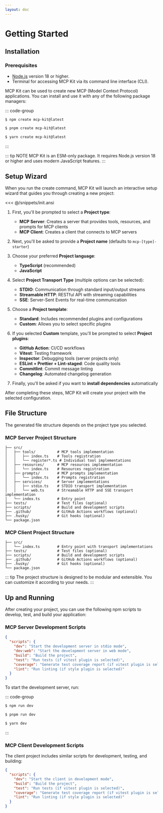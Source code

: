 ```yaml
---
layout: doc
---
```


# Getting Started

## Installation

### Prerequisites

- [Node.js](https://nodejs.org/) version 18 or higher.
- Terminal for accessing MCP Kit via its command line interface (CLI).

MCP Kit can be used to create new MCP (Model Context Protocol) applications. You can install and use it with any of the following package managers:

::: code-group
```sh [npm]
$ npm create mcp-kit@latest
```

```sh [pnpm]
$ pnpm create mcp-kit@latest
```

```sh [yarn]
$ yarn create mcp-kit@latest
```
:::

::: tip NOTE
MCP Kit is an ESM-only package. It requires Node.js version 18 or higher and uses modern JavaScript features.
:::

## Setup Wizard

When you run the create command, MCP Kit will launch an interactive setup wizard that guides you through creating a new project:

<<< @/snippets/init.ansi

1. First, you'll be prompted to select a **Project type**:
   - **MCP Server**: Creates a server that provides tools, resources, and prompts for MCP clients
   - **MCP Client**: Creates a client that connects to MCP servers

2. Next, you'll be asked to provide a **Project name** (defaults to `mcp-[type]-starter`)

3. Choose your preferred **Project language**:
   - **TypeScript** (recommended)
   - **JavaScript**

4. Select **Project Transport Type** (multiple options can be selected):
   - **STDIO**: Communication through standard input/output streams
   - **Streamable HTTP**: RESTful API with streaming capabilities
   - **SSE**: Server-Sent Events for real-time communication

5. Choose a **Project template**:
   - **Standard**: Includes recommended plugins and configurations
   - **Custom**: Allows you to select specific plugins

6. If you selected **Custom** template, you'll be prompted to select **Project plugins**:
   - **GitHub Action**: CI/CD workflows
   - **Vitest**: Testing framework
   - **Inspector**: Debugging tools (server projects only)
   - **ESLint + Prettier + Lint-staged**: Code quality tools
   - **Commitlint**: Commit message linting
   - **Changelog**: Automated changelog generation

7. Finally, you'll be asked if you want to **install dependencies** automatically

After completing these steps, MCP Kit will create your project with the selected configuration.

## File Structure

The generated file structure depends on the project type you selected.

### MCP Server Project Structure

```
├── src/
│   ├── tools/          # MCP tools implementation
│   │   ├── index.ts    # Tools registration
│   │   └── register*.ts # Individual tool implementations
│   ├── resources/      # MCP resources implementation
│   │   └── index.ts    # Resources registration
│   ├── prompts/        # MCP prompts implementation
│   │   └── index.ts    # Prompts registration
│   ├── services/       # Server implementations
│   │   ├── stdio.ts    # STDIO transport implementation
│   │   └── web.ts      # Streamable HTTP and SSE transport implementation
│   └── index.ts        # Entry point
├── tests/              # Test files (optional)
├── scripts/            # Build and development scripts
├── .github/            # GitHub Actions workflows (optional)
├── .husky/             # Git hooks (optional)
└── package.json
```

### MCP Client Project Structure

```
├── src/
│   └── index.ts        # Entry point with transport implementations
├── tests/              # Test files (optional)
├── scripts/            # Build and development scripts
├── .github/            # GitHub Actions workflows (optional)
├── .husky/             # Git hooks (optional)
└── package.json
```

::: tip
The project structure is designed to be modular and extensible. You can customize it according to your needs.
:::

## Up and Running

After creating your project, you can use the following npm scripts to develop, test, and build your application:

### MCP Server Development Scripts

```json [package.json]
{
  "scripts": {
    "dev": "Start the development server in stdio mode",
    "dev:web": "Start the development server in web mode",
    "build": "Build the project",
    "test": "Run tests (if vitest plugin is selected)",
    "coverage": "Generate test coverage report (if vitest plugin is selected)",
    "lint": "Run linting (if style plugin is selected)"
  }
}
```

To start the development server, run:

::: code-group

```sh [npm]
$ npm run dev
```

```sh [pnpm]
$ pnpm run dev
```

```sh [yarn]
$ yarn dev
```

:::

### MCP Client Development Scripts

The client project includes similar scripts for development, testing, and building:

```json [package.json]
{
  "scripts": {
    "dev": "Start the client in development mode",
    "build": "Build the project",
    "test": "Run tests (if vitest plugin is selected)",
    "coverage": "Generate test coverage report (if vitest plugin is selected)",
    "lint": "Run linting (if style plugin is selected)"
  }
}
```
